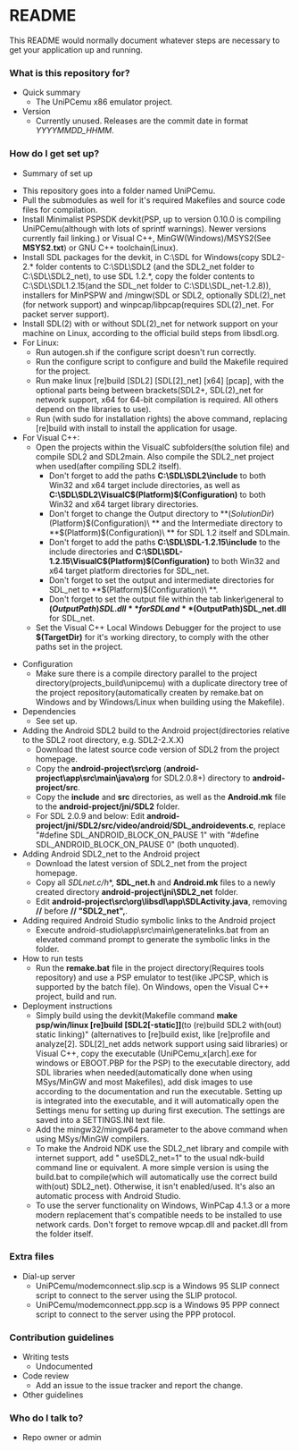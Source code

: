 # README #

This README would normally document whatever steps are necessary to get your application up and running.

### What is this repository for? ###

* Quick summary
	- The UniPCemu x86 emulator project.
* Version
	- Currently unused. Releases are the commit date in format *YYYYMMDD_HHMM*.

### How do I get set up? ###

* Summary of set up
- This repository goes into a folder named UniPCemu.
- Pull the submodules as well for it's required Makefiles and source code files for compilation.
- Install Minimalist PSPSDK devkit(PSP, up to version 0.10.0 is compiling UniPCemu(although with lots of sprintf warnings). Newer versions currently fail linking.) or Visual C++, MinGW(Windows)/MSYS2(See **MSYS2.txt**) or GNU C++ toolchain(Linux).
- Install SDL packages for the devkit, in C:\SDL for Windows(copy SDL2-2.* folder contents to C:\SDL\SDL2 (and the SDL2_net folder to C:\SDL\SDL2_net), to use SDL 1.2.*, copy the folder contents to C:\SDL\SDL1.2.15(and the SDL_net folder to C:\SDL\SDL_net-1.2.8)), installers for MinPSPW and /mingw(SDL or SDL2, optionally SDL(2)_net (for network support) and winpcap/libpcap(requires SDL(2)_net. For packet server support).
- Install SDL(2) with or without SDL(2)_net for network support on your machine on Linux, according to the official build steps from libsdl.org.
- For Linux:
	- Run autogen.sh if the configure script doesn't run correctly.
	- Run the configure script to configure and build the Makefile required for the project.
	- Run make linux [re]build [SDL2] [SDL[2]_net] [x64] [pcap], with the optional parts being between brackets(SDL2+, SDL(2)_net for network support, x64 for 64-bit compilation is required. All others depend on the libraries to use).
	- Run (with sudo for installation rights) the above command, replacing [re]build with install to install the application for usage.
- For Visual C++:
	- Open the projects within the VisualC subfolders(the solution file) and compile SDL2 and SDL2main. Also compile the SDL2_net project when used(after compiling SDL2 itself).
		- Don't forget to add the paths **C:\SDL\SDL2\include** to both Win32 and x64 target include directories, as well as **C:\SDL\SDL2\VisualC\$(Platform)\$(Configuration)** to both Win32 and x64 target library directories.
		- Don't forget to change the Output directory to **$(SolutionDir)$(Platform)\$(Configuration)\ ** and the Intermediate directory to **$(Platform)\$(Configuration)\ ** for SDL 1.2 itself and SDLmain.
		- Don't forget to add the paths **C:\SDL\SDL-1.2.15\include** to the include directories and **C:\SDL\SDL-1.2.15\VisualC\$(Platform)\$(Configuration)** to both Win32 and x64 target platform directories for SDL_net.
		- Don't forget to set the output and intermediate directories for SDL_net to **$(Platform)\$(Configuration)\ **.
		- Don't forget to set the output file within the tab linker\general to **$(OutputPath)SDL.dll** for SDL and **$(OutputPath)SDL_net.dll** for SDL_net.
	- Set the Visual C++ Local Windows Debugger for the project to use **$(TargetDir)** for it's working directory, to comply with the other paths set in the project.

* Configuration
	- Make sure there is a compile directory parallel to the project directory(projects_build\unipcemu) with a duplicate directory tree of the project repository(automatically createn by remake.bat on Windows and by Windows/Linux when building using the Makefile).
* Dependencies
	- See set up.
* Adding the Android SDL2 build to the Android project(directories relative to the SDL2 root directory, e.g. SDL2-2.X.X)
	- Download the latest source code version of SDL2 from the project homepage. 
	- Copy the **android-project\src\org** (**android-project\app\src\main\java\org** for SDL2.0.8+) directory to **android-project/src**.
	- Copy the **include** and **src** directories, as well as the **Android.mk** file to the **android-project/jni/SDL2** folder.
	- For SDL 2.0.9 and below: Edit **android-project/jni/SDL2/src/video/android/SDL_androidevents.c**, replace "#define SDL_ANDROID_BLOCK_ON_PAUSE  1" with "#define SDL_ANDROID_BLOCK_ON_PAUSE  0" (both unquoted).
* Adding Android SDL2_net to the Android project
	- Download the latest version of SDL2_net from the project homepage.
	- Copy all **SDLnet*.c/h**, **SDL_net.h** and **Android.mk** files to a newly created directory **android-project\jni\SDL2_net** folder.
	- Edit **android-project\src\org\libsdl\app\SDLActivity.java**, removing **//** before **// "SDL2_net",**.
* Adding required Android Studio symbolic links to the Android project
	- Execute android-studio\app\src\main\generatelinks.bat from an elevated command prompt to generate the symbolic links in the folder.
* How to run tests
	- Run the **remake.bat** file in the project directory(Requires tools repository) and use a PSP emulator to test(like JPCSP, which is supported by the batch file). On Windows, open the Visual C++ project, build and run.
* Deployment instructions
	- Simply build using the devkit(Makefile command **make psp/win/linux [re]build [SDL2[-static]]**(to (re)build SDL2 with(out) static linking)" (alternatives to [re]build exist, like [re]profile and analyze[2]. SDL[2]_net adds network support using said libraries) or Visual C++, copy the executable (UniPCemu_x[arch].exe for windows or EBOOT.PBP for the PSP) to the executable directory, add SDL libraries when needed(automatically done when using MSys/MinGW and most Makefiles), add disk images to use according to the documentation and run the executable. Setting up is integrated into the executable, and it will automatically open the Settings menu for setting up during first execution. The settings are saved into a SETTINGS.INI text file.
	- Add the mingw32/mingw64 parameter to the above command when using MSys/MinGW compilers.
	- To make the Android NDK use the SDL2_net library and compile with internet support, add " useSDL2_net=1" to the usual ndk-build command line or equivalent. A more simple version is using the build.bat to compile(which will automatically use the correct build with(out) SDL2_net). Otherwise, it isn't enabled/used. It's also an automatic process with Android Studio.
	- To use the server functionality on Windows, WinPCap 4.1.3 or a more modern replacement that's compatible needs to be installed to use network cards. Don't forget to remove wpcap.dll and packet.dll from the folder itself.

### Extra files ###

* Dial-up server
	- UniPCemu/modemconnect.slip.scp is a Windows 95 SLIP connect script to connect to the server using the SLIP protocol.
	- UniPCemu/modemconnect.ppp.scp is a Windows 95 PPP connect script to connect to the server using the PPP protocol. 

### Contribution guidelines ###

* Writing tests
	- Undocumented
* Code review
	- Add an issue to the issue tracker and report the change.
* Other guidelines

### Who do I talk to? ###

* Repo owner or admin
